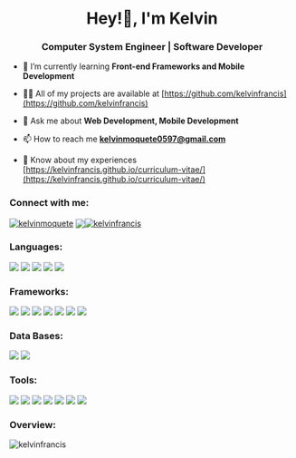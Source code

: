 <h1 align="center">Hey!👋, I'm Kelvin</h1>
<h3 align="center">Computer System Engineer | Software Developer</h3>

- 🌱 I’m currently learning **Front-end Frameworks and Mobile Development**

- 👨‍💻 All of my projects are available at [https://github.com/kelvinfrancis](https://github.com/kelvinfrancis)

- 💬 Ask me about **Web Development, Mobile Development**

- 📫 How to reach me **kelvinmoquete0597@gmail.com**

- 📄 Know about my experiences [https://kelvinfrancis.github.io/curriculum-vitae/](https://kelvinfrancis.github.io/curriculum-vitae/)

<h3 align="left">Connect with me:</h3>
<span>
<a href="https://linkedin.com/in/kelvinmoquete" target="blank"><img align="center" src="https://img.shields.io/badge/linkedin-%230077B5.svg?style=for-the-badge&logo=linkedin&logoColor=white" alt="kelvinmoquete"/></a>
<a href="" target="blank"><img align="center" src="https://img.shields.io/badge/UpWork-6FDA44?style=for-the-badge&logo=Upwork&logoColor=white"
<a href="https://www.leetcode.com/kelvinfrancis" target="blank"><img align="center" src="https://img.shields.io/badge/LeetCode-000000?style=for-the-badge&logo=LeetCode&logoColor=#d16c06" alt="kelvinfrancis"/></a>
</span>

<h3 align="left">Languages:</h3>
<span>
  <img src="https://img.shields.io/badge/html5-%23E34F26.svg?style=for-the-badge&logo=html5&logoColor=white"/>
  <img src="https://img.shields.io/badge/css3-%231572B6.svg?style=for-the-badge&logo=css3&logoColor=white"/>
  <img src="https://img.shields.io/badge/javascript-%23323330.svg?style=for-the-badge&logo=javascript&logoColor=%23F7DF1E"/>
  <img src="https://img.shields.io/badge/python-3670A0?style=for-the-badge&logo=python&logoColor=ffdd54"/>
  <img src="https://img.shields.io/badge/c%23-%23239120.svg?style=for-the-badge&logo=csharp&logoColor=white"/>
</span>

<h3 align="left">Frameworks:</h3>
<span>
  <img src="https://img.shields.io/badge/react-%2320232a.svg?style=for-the-badge&logo=react&logoColor=%2361DAFB"/>
  <img src="https://img.shields.io/badge/react_native-%2320232a.svg?style=for-the-badge&logo=react&logoColor=%2361DAFB"/>
  <img src="https://img.shields.io/badge/Expo-1B1F23?style=for-the-badge&logo=expo&logoColor=white"/>
  <img src="https://img.shields.io/badge/bootstrap-%238511FA.svg?style=for-the-badge&logo=bootstrap&logoColor=white"/>
  <img src="https://img.shields.io/badge/node.js-6DA55F?style=for-the-badge&logo=node.js&logoColor=white"/>
  <img src="https://img.shields.io/badge/Vue%20js-35495E?style=for-the-badge&logo=vuedotjs&logoColor=4FC08D"/>
  <img src="https://img.shields.io/badge/Angular-DD0031?style=for-the-badge&logo=angular&logoColor=white"/>
</span>

<h3 align="left">Data Bases:</h3>
<span>
  <img src="https://img.shields.io/badge/Microsoft%20SQL%20Server-CC2927?style=for-the-badge&logo=microsoft%20sql%20server&logoColor=white"/>
  <img src="https://img.shields.io/badge/sqlite-%2307405e.svg?style=for-the-badge&logo=sqlite&logoColor=white"/>
</span>

<h3 align="left">Tools:</h3>
<span >
  <img src="https://img.shields.io/badge/Visual%20Studio%20Code-0078d7.svg?style=for-the-badge&logo=visual-studio-code&logoColor=white"/>
  <img src="https://img.shields.io/badge/figma-%23F24E1E.svg?style=for-the-badge&logo=figma&logoColor=white"/>
  <img src="https://img.shields.io/badge/Rider-000000.svg?style=for-the-badge&logo=Rider&logoColor=white&color=black&labelColor=crimson"/>
  <img src="https://img.shields.io/badge/Microsoft_Office-D83B01?style=for-the-badge&logo=microsoft-office&logoColor=white"/>
  <img src="https://img.shields.io/badge/git-%23F05033.svg?style=for-the-badge&logo=git&logoColor=white"/>
  <img src="https://img.shields.io/badge/github-%23121011.svg?style=for-the-badge&logo=github&logoColor=white"/>
  <img src="https://img.shields.io/badge/Postman-FF6C37?style=for-the-badge&logo=Postman&logoColor=white"/>
</span>

<h3 align="left">Overview:</h3>
<p><img align="center" src="https://github-readme-stats.vercel.app/api/top-langs?username=kelvinfrancis&show_icons=true&locale=en&layout=compact" alt="kelvinfrancis" /></p>

